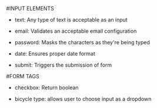 #INPUT ELEMENTS

* text:
Any type of text is acceptable as an input
* email:
Validates an acceptable email configuration

* password:
Masks the characters as they're being typed

* date:
Ensures proper date format

* submit:
Triggers the submission of form




#FORM TAGS


* checkbox:
Return boolean

* bicycle type:
allows user to choose input as a dropdown

